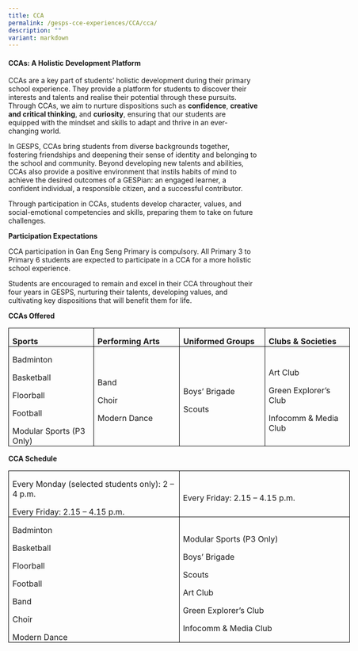 ```yaml
---
title: CCA
permalink: /gesps-cce-experiences/CCA/cca/
description: ""
variant: markdown
---
```

#### CCAs: A Holistic Development Platform


CCAs are a key part of students’ holistic development during their primary school experience. They provide a platform for students to discover their interests and talents and realise their potential through these pursuits. Through CCAs, we aim to nurture dispositions such as **confidence**, **creative and critical thinking**, and **curiosity**, ensuring that our students are equipped with the mindset and skills to adapt and thrive in an ever-changing world.

In GESPS, CCAs bring students from diverse backgrounds together, fostering friendships and deepening their sense of identity and belonging to the school and community. Beyond developing new talents and abilities, CCAs also provide a positive environment that instils habits of mind to achieve the desired outcomes of a GESPian: an engaged learner, a confident individual, a responsible citizen, and a successful contributor.

Through participation in CCAs, students develop character, values, and social-emotional competencies and skills, preparing them to take on future challenges.

**Participation Expectations**

CCA participation in Gan Eng Seng Primary is compulsory. All Primary 3 to Primary 6 students are expected to participate in a CCA for a more holistic school experience. 

Students are encouraged to remain and excel in their CCA throughout their four years in GESPS, nurturing their talents, developing values, and cultivating key dispositions that will benefit them for life.

**CCAs Offered**

<table style="width:517.45pt;margin-centralised:-14.45pt;border-collapse:collapse;
 border:none;mso-border-alt:solid windowtext .5pt;mso-yfti-tbllook:1184;
 mso-padding-alt:0cm 5.4pt 0cm 5.4pt" width="690" cellpadding="0" cellspacing="0" border="1" class="MsoTableGrid"><tbody><tr style="mso-yfti-irow:0;mso-yfti-firstrow:yes;height:22.7pt"><td style="width:129.35pt;border:solid windowtext 1.0pt;mso-border-alt:
  solid windowtext .5pt;padding:0cm 5.4pt 0cm 5.4pt;height:22.7pt" width="172"><p style="margin-bottom:0cm;line-height:normal" class="MsoNormal"><b>Sports</b></p></td><td style="width:129.35pt;border:solid windowtext 1.0pt;border-left:
  none;mso-border-left-alt:solid windowtext .5pt;mso-border-alt:solid windowtext .5pt;
  padding:0cm 5.4pt 0cm 5.4pt;height:22.7pt" width="172"><p style="margin-bottom:0cm;line-height:normal" class="MsoNormal"><b>Performing Arts</b></p></td><td style="width:129.35pt;border:solid windowtext 1.0pt;border-left:
  none;mso-border-left-alt:solid windowtext .5pt;mso-border-alt:solid windowtext .5pt;
  padding:0cm 5.4pt 0cm 5.4pt;height:22.7pt" width="172"><p style="margin-bottom:0cm;line-height:normal" class="MsoNormal"><b>Uniformed Groups</b></p></td><td style="width:129.4pt;border:solid windowtext 1.0pt;border-left:
  none;mso-border-left-alt:solid windowtext .5pt;mso-border-alt:solid windowtext .5pt;
  padding:0cm 5.4pt 0cm 5.4pt;height:22.7pt" width="173"><p style="margin-bottom:0cm;line-height:normal" class="MsoNormal"><b>Clubs &amp; Societies</b></p></td></tr><tr style="mso-yfti-irow:1;mso-yfti-lastrow:yes;height:70.85pt"><td style="width:129.35pt;border:solid windowtext 1.0pt;border-top:
  none;mso-border-top-alt:solid windowtext .5pt;mso-border-alt:solid windowtext .5pt;
  padding:0cm 5.4pt 0cm 5.4pt;height:70.85pt" width="172"><p style="margin-bottom:0cm;line-height:normal" class="MsoNormal">Badminton</p><p style="margin-bottom:0cm;line-height:normal" class="MsoNormal">Basketball</p><p style="margin-bottom:0cm;line-height:normal" class="MsoNormal">Floorball</p><p style="margin-bottom:0cm;line-height:normal" class="MsoNormal">Football</p><p style="margin-bottom:0cm;line-height:normal" class="MsoNormal">Modular Sports (P3 Only)</p></td><td style="width:129.35pt;border-top:none;border-left:none;
  border-bottom:solid windowtext 1.0pt;border-right:solid windowtext 1.0pt;
  mso-border-top-alt:solid windowtext .5pt;mso-border-left-alt:solid windowtext .5pt;
  mso-border-alt:solid windowtext .5pt;padding:0cm 5.4pt 0cm 5.4pt;height:70.85pt" width="172"><p style="margin-bottom:0cm;line-height:normal" class="MsoNormal">Band</p><p style="margin-bottom:0cm;line-height:normal" class="MsoNormal">Choir</p><p style="margin-bottom:0cm;line-height:normal" class="MsoNormal">Modern Dance</p></td><td style="width:129.35pt;border-top:none;border-left:none;
  border-bottom:solid windowtext 1.0pt;border-right:solid windowtext 1.0pt;
  mso-border-top-alt:solid windowtext .5pt;mso-border-left-alt:solid windowtext .5pt;
  mso-border-alt:solid windowtext .5pt;padding:0cm 5.4pt 0cm 5.4pt;height:70.85pt" width="172"><p style="margin-bottom:0cm;line-height:normal" class="MsoNormal">Boys’ Brigade</p><p style="margin-bottom:0cm;line-height:normal" class="MsoNormal">Scouts<b></b></p></td><td style="width:129.4pt;border-top:none;border-left:none;
  border-bottom:solid windowtext 1.0pt;border-right:solid windowtext 1.0pt;
  mso-border-top-alt:solid windowtext .5pt;mso-border-left-alt:solid windowtext .5pt;
  mso-border-alt:solid windowtext .5pt;padding:0cm 5.4pt 0cm 5.4pt;height:70.85pt" width="173"><p style="margin-bottom:0cm;line-height:normal" class="MsoNormal">Art Club</p><p style="margin-bottom:0cm;line-height:normal" class="MsoNormal">Green Explorer’s Club</p><p style="margin-bottom:0cm;line-height:normal" class="MsoNormal">Infocomm &amp; Media Club<b></b></p></td></tr></tbody></table>
	
**CCA Schedule**

<table style="width:517.45pt;margin-centralised:-14.45pt;border-collapse:collapse;
 border:none;mso-border-alt:solid windowtext .5pt;mso-yfti-tbllook:1184;
 mso-padding-alt:0cm 5.4pt 0cm 5.4pt" width="690" cellpadding="0" cellspacing="0" border="1" class="MsoTableGrid"><tbody><tr style="mso-yfti-irow:0;mso-yfti-firstrow:yes;height:22.7pt"><td style="width:258.7pt;border:solid windowtext 1.0pt;mso-border-alt:
  solid windowtext .5pt;padding:0cm 5.4pt 0cm 5.4pt;height:22.7pt" width="345"><p style="margin-bottom:0cm;line-height:normal" class="MsoNormal">Every Monday (selected students only): 2 – 4 p.m.</p><p style="margin-bottom:0cm;line-height:normal" class="MsoNormal">Every Friday: 2.15 – 4.15 p.m.<b></b></p></td><td style="width:258.75pt;border:solid windowtext 1.0pt;border-left:
  none;mso-border-left-alt:solid windowtext .5pt;mso-border-alt:solid windowtext .5pt;
  padding:0cm 5.4pt 0cm 5.4pt;height:22.7pt" width="345"><p style="margin-bottom:0cm;line-height:normal" class="MsoNormal">Every Friday: 2.15 – 4.15 p.m.<b></b></p></td></tr><tr style="mso-yfti-irow:1;mso-yfti-lastrow:yes;height:99.2pt"><td style="width:258.7pt;border:solid windowtext 1.0pt;border-top:
  none;mso-border-top-alt:solid windowtext .5pt;mso-border-alt:solid windowtext .5pt;
  padding:0cm 5.4pt 0cm 5.4pt;height:99.2pt" width="345"><p style="margin-bottom:0cm;line-height:normal" class="MsoNormal">Badminton</p><p style="margin-bottom:0cm;line-height:normal" class="MsoNormal">Basketball</p><p style="margin-bottom:0cm;line-height:normal" class="MsoNormal">Floorball</p><p style="margin-bottom:0cm;line-height:normal" class="MsoNormal">Football</p><p style="margin-bottom:0cm;line-height:normal" class="MsoNormal">Band</p><p style="margin-bottom:0cm;line-height:normal" class="MsoNormal">Choir</p><p style="margin-bottom:0cm;line-height:normal" class="MsoNormal">Modern Dance</p></td><td style="width:258.75pt;border-top:none;border-left:none;
  border-bottom:solid windowtext 1.0pt;border-right:solid windowtext 1.0pt;
  mso-border-top-alt:solid windowtext .5pt;mso-border-left-alt:solid windowtext .5pt;
  mso-border-alt:solid windowtext .5pt;padding:0cm 5.4pt 0cm 5.4pt;height:99.2pt" width="345"><p style="margin-bottom:0cm;line-height:normal" class="MsoNormal">Modular Sports (P3 Only)</p><p style="margin-bottom:0cm;line-height:normal" class="MsoNormal">Boys’ Brigade</p><p style="margin-bottom:0cm;line-height:normal" class="MsoNormal">Scouts</p><p style="margin-bottom:0cm;line-height:normal" class="MsoNormal">Art Club</p><p style="margin-bottom:0cm;line-height:normal" class="MsoNormal">Green Explorer’s Club</p><p style="margin-bottom:0cm;line-height:normal" class="MsoNormal">Infocomm &amp; Media Club<b></b></p></td></tr></tbody></table>